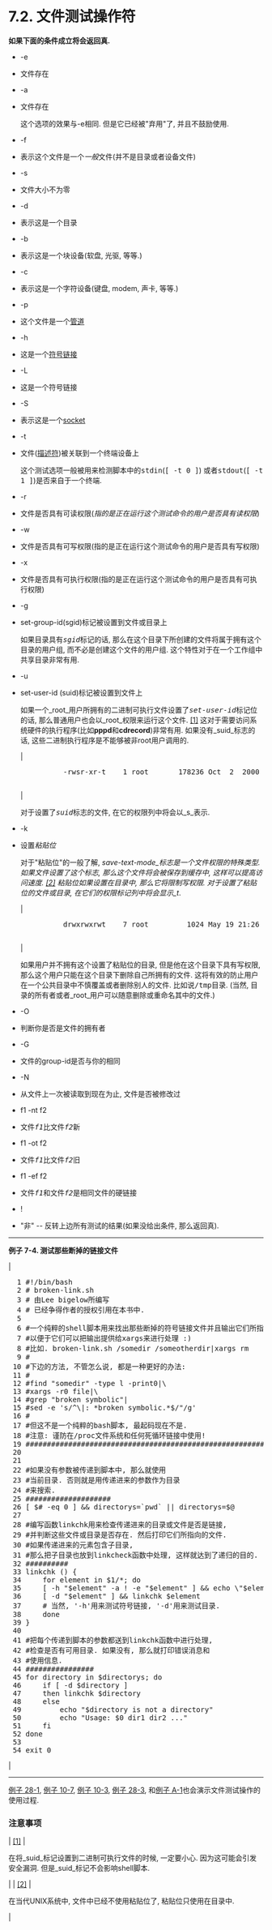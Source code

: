 # 7.2\. 文件测试操作符

**如果下面的条件成立将会返回真.**

*   <span class="TOKEN">-e</span>
*   文件存在

*   <span class="TOKEN">-a</span>
*   文件存在

    这个选项的效果与<span class="TOKEN">-e</span>相同. 但是它已经被<span class="QUOTE">"弃用"</span>了, 并且不鼓励使用.

*   <span class="TOKEN">-f</span>
*   表示这个文件是一个<tt class="REPLACEABLE">_一般_</tt>文件(并不是目录或者设备文件)

*   <span class="TOKEN">-s</span>
*   文件大小不为零

*   <span class="TOKEN">-d</span>
*   表示这是一个目录

*   <span class="TOKEN">-b</span>
*   表示这是一个块设备(软盘, 光驱, 等等.)

*   <span class="TOKEN">-c</span>
*   表示这是一个字符设备(键盘, modem, 声卡, 等等.)

*   <span class="TOKEN">-p</span>
*   这个文件是一个[管道](special-chars.md#PIPEREF)

*   <span class="TOKEN">-h</span>
*   这是一个[符号链接](basic.md#SYMLINKREF)

*   <span class="TOKEN">-L</span>
*   这是一个符号链接

*   <span class="TOKEN">-S</span>
*   表示这是一个[socket](devref1.md#SOCKETREF)

*   <span class="TOKEN">-t</span>
*   文件([描述符](io-redirection.md#FDREF))被关联到一个终端设备上

    这个测试选项一般被用来检测脚本中的<tt class="FILENAME">stdin</tt>(<kbd class="USERINPUT">[ -t 0 ]</kbd>) 或者<tt class="FILENAME">stdout</tt>(<kbd class="USERINPUT">[ -t 1 ]</kbd>)是否来自于一个终端.

*   <span class="TOKEN">-r</span>
*   文件是否具有可读权限(_指的是正在运行这个测试命令的用户是否具有读权限_)

*   <span class="TOKEN">-w</span>
*   文件是否具有可写权限(指的是正在运行这个测试命令的用户是否具有写权限)

*   <span class="TOKEN">-x</span>
*   文件是否具有可执行权限(指的是正在运行这个测试命令的用户是否具有可执行权限)

*   <span class="TOKEN">-g</span>
*   set-group-id(sgid)标记被设置到文件或目录上

    如果目录具有<tt class="REPLACEABLE">_sgid_</tt>标记的话, 那么在这个目录下所创建的文件将属于拥有这个目录的用户组, 而不必是创建这个文件的用户组. 这个特性对于在一个工作组中共享目录非常有用.

*   <span class="TOKEN">-u</span>
*   set-user-id (suid)标记被设置到文件上

    如果一个_root_用户所拥有的二进制可执行文件设置了<tt class="REPLACEABLE">_set-user-id_</tt>标记位的话, 那么普通用户也会以_root_权限来运行这个文件. [[1]](#FTN.AEN2740) 这对于需要访问系统硬件的执行程序(比如**pppd**和**cdrecord**)非常有用. 如果没有_suid_标志的话, 这些二进制执行程序是不能够被非root用户调用的.

    | 

    <pre class="SCREEN">	      <samp class="COMPUTEROUTPUT">-rwsr-xr-t    1 root       178236 Oct  2  2000 /usr/sbin/pppd</samp>
    	      </pre>

     |

    对于设置了<tt class="REPLACEABLE">_suid_</tt>标志的文件, 在它的权限列中将会以_s_表示.
*   <span class="TOKEN">-k</span>
*   设置<tt class="REPLACEABLE">_粘贴位_</tt>

    对于<span class="QUOTE">"粘贴位"</span>的一般了解, _save-text-mode_标志是一个文件权限的特殊类型. 如果文件设置了这个标志, 那么这个文件将会被保存到缓存中, 这样可以提高访问速度. [[2]](#FTN.AEN2760) 粘贴位如果设置在目录中, 那么它将限制写权限. 对于设置了粘贴位的文件或目录, 在它们的权限标记列中将会显示_t_.

    | 

    <pre class="SCREEN">	      <samp class="COMPUTEROUTPUT">drwxrwxrwt    7 root         1024 May 19 21:26 tmp/</samp>
    	      </pre>

     |

    如果用户并不拥有这个设置了粘贴位的目录, 但是他在这个目录下具有写权限, 那么这个用户只能在这个目录下删除自己所拥有的文件. 这将有效的防止用户在一个公共目录中不慎覆盖或者删除别人的文件. 比如说<tt class="FILENAME">/tmp</tt>目录. (当然, 目录的所有者或者_root_用户可以随意删除或重命名其中的文件.)
*   <span class="TOKEN">-O</span>
*   判断你是否是文件的拥有者

*   <span class="TOKEN">-G</span>
*   文件的group-id是否与你的相同

*   <span class="TOKEN">-N</span>
*   从文件上一次被读取到现在为止, 文件是否被修改过

*   <span class="TOKEN">f1 -nt f2</span>
*   文件<tt class="REPLACEABLE">_f1_</tt>比文件<tt class="REPLACEABLE">_f2_</tt>新

*   <span class="TOKEN">f1 -ot f2</span>
*   文件<tt class="REPLACEABLE">_f1_</tt>比文件<tt class="REPLACEABLE">_f2_</tt>旧

*   <span class="TOKEN">f1 -ef f2</span>
*   文件<tt class="REPLACEABLE">_f1_</tt>和文件<tt class="REPLACEABLE">_f2_</tt>是相同文件的硬链接

*   <span class="TOKEN">!</span>
*   <span class="QUOTE">"非"</span> -- 反转上边所有测试的结果(如果没给出条件, 那么返回真).

* * *

**例子 7-4\. 测试那些断掉的链接文件**

| 

<pre class="PROGRAMLISTING">  1 #!/bin/bash
  2 # broken-link.sh
  3 # 由Lee bigelow所编写 <ligelowbee@yahoo.com>
  4 # 已经争得作者的授权引用在本书中.
  5 
  6 #一个纯粹的shell脚本用来找出那些断掉的符号链接文件并且输出它们所指向的文件.
  7 #以便于它们可以把输出提供给xargs来进行处理 :)
  8 #比如. broken-link.sh /somedir /someotherdir|xargs rm
  9 #
 10 #下边的方法, 不管怎么说, 都是一种更好的办法:
 11 #
 12 #find "somedir" -type l -print0|\
 13 #xargs -r0 file|\
 14 #grep "broken symbolic"|
 15 #sed -e 's/^\|: *broken symbolic.*$/"/g'
 16 #
 17 #但这不是一个纯粹的bash脚本, 最起码现在不是.
 18 #注意: 谨防在/proc文件系统和任何死循环链接中使用!
 19 ##############################################################
 20 
 21 
 22 #如果没有参数被传递到脚本中, 那么就使用
 23 #当前目录. 否则就是用传递进来的参数作为目录
 24 #来搜索.
 25 ####################
 26 [ $# -eq 0 ] && directorys=`pwd` || directorys=$@
 27 
 28 #编写函数linkchk用来检查传递进来的目录或文件是否是链接, 
 29 #并判断这些文件或目录是否存在. 然后打印它们所指向的文件.
 30 #如果传递进来的元素包含子目录, 
 31 #那么把子目录也放到linkcheck函数中处理, 这样就达到了递归的目的.
 32 ##########
 33 linkchk () {
 34     for element in $1/*; do
 35     [ -h "$element" -a ! -e "$element" ] && echo \"$element\"
 36     [ -d "$element" ] && linkchk $element
 37     # 当然, '-h'用来测试符号链接, '-d'用来测试目录.
 38     done
 39 }
 40 
 41 #把每个传递到脚本的参数都送到linkchk函数中进行处理, 
 42 #检查是否有可用目录. 如果没有, 那么就打印错误消息和
 43 #使用信息.
 44 ################
 45 for directory in $directorys; do
 46     if [ -d $directory ]
 47 	then linkchk $directory
 48 	else 
 49 	    echo "$directory is not a directory"
 50 	    echo "Usage: $0 dir1 dir2 ..."
 51     fi
 52 done
 53 
 54 exit 0</pre>

 |

* * *

[例子 28-1](zeros.md#COOKIES), [例子 10-7](loops1.md#BINGREP), [例子 10-3](loops1.md#FILEINFO), [例子 28-3](zeros.md#RAMDISK), 和[例子 A-1](contributed-scripts.md#MAILFORMAT)也会演示文件测试操作的使用过程.

### 注意事项

| [[1]](fto.md#AEN2740) | 

在将_suid_标记设置到二进制可执行文件的时候, 一定要小心. 因为这可能会引发安全漏洞. 但是_suid_标记不会影响shell脚本.

 |
| [[2]](fto.md#AEN2760) | 

在当代UNIX系统中, 文件中已经不使用粘贴位了, 粘贴位只使用在目录中.

 |